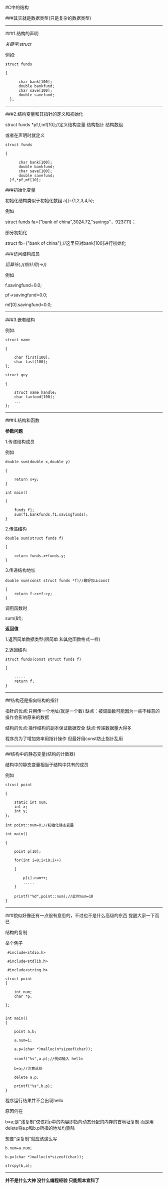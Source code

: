 #C中的结构

###其实就是数据类型(只是复杂的数据类型)

---
###1.结构的声明

*关键字:struct*

例如:

```
struct funds
    
{
      
      char bank[100];
      double bankfund;
      char save[100];
      double savefund;
  };

```

---
###2.结构变量和其指针的定义和初始化

struct funds *pf,f,mf[10];//定义结构变量 结构指针 结构数组

或者在声明时就定义


```
struct funds
    
{
      
      char bank[100];
      double bankfund;
      char save[100];
      double savefund;
  }f,*pf,mf[10];
```



###初始化变量

初始化结构类似于初始化数组 a[]={1,2,3,4,5};

例如

struct funds fa={"bank of china",3024.72,"savings"，9237.11}；

部分初始化

struct fb={"bank of china"};//这里只对bank[100]进行初始化

###访问结构成员

*运算符(.)(指针用(->))*

例如

f.savingfund=0.0;

pf->savingfund=0.0;

mf[0].savingfund=0.0;

---

###3.嵌套结构

例如:

```
struct name

{
    
    char first[100];
    char last[100];
};

struct guy

{
    
    struct name handle;
    char favfood[100];
    ...
};
```

---

###4.结构和函数

**参数问题**

1.传递结构成员

例如

```
double sum(double x,double y)

{
    
    return x+y;
}

int main()

{
    
    funds f1;
    sum(f1.bankfunds,f1.savingfunds);
}
```


2.传递结构

```
double sum(struct funds f)

{
    
    return funds.x+funds.y;
}
```

3.传递结构地址

```
double sum(const struct funds *f)//最好加上const

{
    return f->x+f->y;
}
```

调用函数时

sum(&f);

**返回值**

1.返回简单数据类型(很简单 和其他函数格式一样)

2.返回结构

```
struct funds(const struct funds f)

{
    
    .....
    return f;
}
```

---

##结构还是指向结构的指针

指针的优点:只用传一个地址(就是一个数)  缺点：被调函数可能因为一些不经意的操作会影响原来的数据

结构的优点:操作结构的副本保证数据安全 缺点:传递数据量大得多

程序员为了增加效率用指针操作 但最好用const防止指针乱用

---

##结构中的静态变量(结构的计数器)

结构中的静态变量相当于结构中共有的成员

例如

```
strust point

{
    
    static int num;
    int x;
    int y;
};

int point::num=0;//初始化静态变量

int main()

{
    
    point p[10];
    
    for(int i=0;i<10;i++)
    
    {
     
        p[i].num++;
        .....           
    }
    
    printf("%d",point::num);//此时num=10
}
```

---

###貌似好像还有一点很有意思的，不过也不是什么高级的东西 提醒大家一下而已

结构的复制

举个例子

```
 #include<stdio.h>

 #include<stdlib.h>

 #include<string.h>

struct point 
{
  
    int num;
    char *p;  
    
};


int main()
{
    
    point a,b;
    
    a.num=1;
    
    a.p=(char *)malloc(n*sizeof(char));
    
    scanf("%s",a.p);//例如输入 hello
    
    b=a;//注意此处
    
    delete a.p;
    
    printf("%s",b.p);
}
```

程序运行结果并不会出现hello

原因何在

b=a;是“浅复制”仅仅将p中的内容即指向动态分配的内存的首地址复制
而是用delete将a.p和b.p所指的地址均删除

想要“深复制”就应该这么写

```
b.num=a.num;

b.p=(char *)malloc(n*sizeof(char));

strcpy(b,a);
```


---


**并不是什么大神
没什么编程经验 
只能照本宣科了**






































